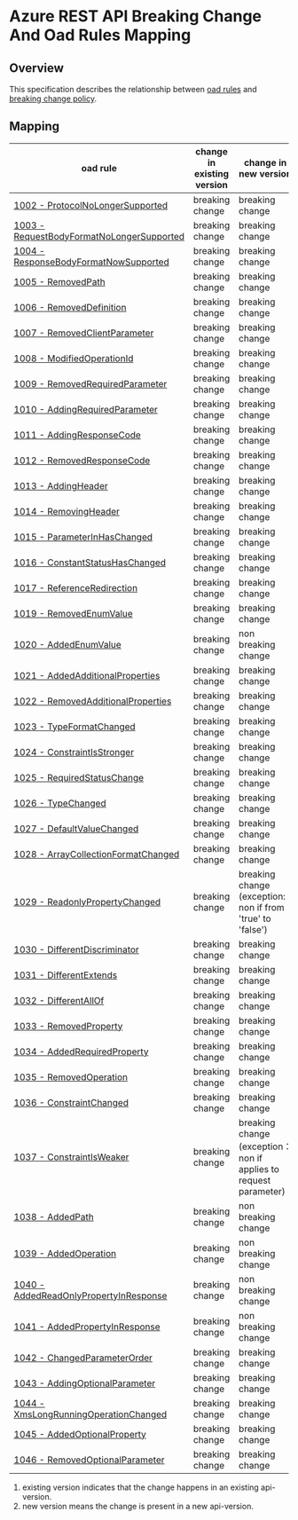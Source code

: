 # Azure REST API Breaking Change And Oad Rules Mapping

## Overview
This specification describes the relationship between [oad rules](https://github.com/Azure/openapi-diff/tree/main/docs) and [breaking change policy](https://aka.ms/AzBreakingChangesPolicy).

## Mapping

| oad rule | change in existing version  | change in new version 
|---|---|---|
|[1002 - ProtocolNoLongerSupported](https://github.com/Azure/openapi-diff/blob/main/docs/rules/1002.md) | breaking change | breaking change |
|[1003 - RequestBodyFormatNoLongerSupported](https://github.com/Azure/openapi-diff/blob/main/docs/rules/1003.md) | breaking change | breaking change |
|[1004 - ResponseBodyFormatNowSupported](https://github.com/Azure/openapi-diff/blob/main/docs/rules/1004.md) | breaking change | breaking change |
|[1005 - RemovedPath](https://github.com/Azure/openapi-diff/blob/main/docs/rules/1005.md) | breaking change | breaking change |
|[1006 - RemovedDefinition](https://github.com/Azure/openapi-diff/blob/main/docs/rules/1006.md) | breaking change | breaking change |
|[1007 - RemovedClientParameter](https://github.com/Azure/openapi-diff/blob/main/docs/rules/1007.md) | breaking change | breaking change |
|[1008 - ModifiedOperationId](https://github.com/Azure/openapi-diff/blob/main/docs/rules/1008.md) | breaking change | breaking change |
|[1009 - RemovedRequiredParameter](https://github.com/Azure/openapi-diff/blob/main/docs/rules/1009.md) | breaking change | breaking change |
|[1010 - AddingRequiredParameter](https://github.com/Azure/openapi-diff/blob/main/docs/rules/1010.md) | breaking change | breaking change |
|[1011 - AddingResponseCode](https://github.com/Azure/openapi-diff/blob/main/docs/rules/1011.md) | breaking change | breaking change |
|[1012 - RemovedResponseCode](https://github.com/Azure/openapi-diff/blob/main/docs/rules/1012.md) | breaking change | breaking change |
|[1013 - AddingHeader](https://github.com/Azure/openapi-diff/blob/main/docs/rules/1013.md) | breaking change | breaking change |
|[1014 - RemovingHeader](https://github.com/Azure/openapi-diff/blob/main/docs/rules/1014.md) | breaking change | breaking change |
|[1015 - ParameterInHasChanged](https://github.com/Azure/openapi-diff/blob/main/docs/rules/1015.md) | breaking change | breaking change |
|[1016 - ConstantStatusHasChanged](https://github.com/Azure/openapi-diff/blob/main/docs/rules/1016.md) | breaking change | breaking change |
|[1017 - ReferenceRedirection](https://github.com/Azure/openapi-diff/blob/main/docs/rules/1017.md) | breaking change | breaking change |
|[1019 - RemovedEnumValue](https://github.com/Azure/openapi-diff/blob/main/docs/rules/1019.md) | breaking change | breaking change |
|[1020 - AddedEnumValue](https://github.com/Azure/openapi-diff/blob/main/docs/rules/1020.md) | breaking change | non breaking change |
|[1021 - AddedAdditionalProperties](https://github.com/Azure/openapi-diff/blob/main/docs/rules/1021.md) | breaking change | breaking change |
|[1022 - RemovedAdditionalProperties](https://github.com/Azure/openapi-diff/blob/main/docs/rules/1022.md) | breaking change | breaking change |
|[1023 - TypeFormatChanged](https://github.com/Azure/openapi-diff/blob/main/docs/rules/1023.md) | breaking change | breaking change |
|[1024 - ConstraintIsStronger](https://github.com/Azure/openapi-diff/blob/main/docs/rules/1024.md) | breaking change | breaking change |
|[1025 - RequiredStatusChange](https://github.com/Azure/openapi-diff/blob/main/docs/rules/1025.md) | breaking change | breaking change |
|[1026 - TypeChanged](https://github.com/Azure/openapi-diff/blob/main/docs/rules/1026.md) | breaking change | breaking change |
|[1027 - DefaultValueChanged](https://github.com/Azure/openapi-diff/blob/main/docs/rules/1027.md) | breaking change | breaking change |
|[1028 - ArrayCollectionFormatChanged](https://github.com/Azure/openapi-diff/blob/main/docs/rules/1028.md) | breaking change | breaking change |
|[1029 - ReadonlyPropertyChanged](https://github.com/Azure/openapi-diff/blob/main/docs/rules/1029.md) | breaking change | breaking change (exception: non if from 'true' to 'false')|
|[1030 - DifferentDiscriminator](https://github.com/Azure/openapi-diff/blob/main/docs/rules/1030.md) | breaking change | breaking change |
|[1031 - DifferentExtends](https://github.com/Azure/openapi-diff/blob/main/docs/rules/1031.md) | breaking change | breaking change |
|[1032 - DifferentAllOf](https://github.com/Azure/openapi-diff/blob/main/docs/rules/1032.md) | breaking change | breaking change |
|[1033 - RemovedProperty](https://github.com/Azure/openapi-diff/blob/main/docs/rules/1033.md) | breaking change | breaking change |
|[1034 - AddedRequiredProperty](https://github.com/Azure/openapi-diff/blob/main/docs/rules/1034.md) | breaking change | breaking change |
|[1035 - RemovedOperation](https://github.com/Azure/openapi-diff/blob/main/docs/rules/1035.md) | breaking change | breaking change |
|[1036 - ConstraintChanged](https://github.com/Azure/openapi-diff/blob/main/docs/rules/1036.md) | breaking change | breaking change |
|[1037 - ConstraintIsWeaker](https://github.com/Azure/openapi-diff/blob/main/docs/rules/1037.md) | breaking change | breaking change (exception：non if applies to request parameter) |
|[1038 - AddedPath](https://github.com/Azure/openapi-diff/blob/main/docs/rules/1038.md) | breaking change | non breaking change |
|[1039 - AddedOperation](https://github.com/Azure/openapi-diff/blob/main/docs/rules/1039.md) | breaking change | non breaking change |
|[1040 - AddedReadOnlyPropertyInResponse](https://github.com/Azure/openapi-diff/blob/main/docs/rules/1040.md) | breaking change | non breaking change |
|[1041 - AddedPropertyInResponse](https://github.com/Azure/openapi-diff/blob/main/docs/rules/1041.md) | breaking change |non breaking change |
|[1042 - ChangedParameterOrder](https://github.com/Azure/openapi-diff/blob/main/docs/rules/1042.md) | breaking change | breaking change |
|[1043 - AddingOptionalParameter](https://github.com/Azure/openapi-diff/blob/main/docs/rules/1043.md) | breaking change | breaking change |
|[1044 - XmsLongRunningOperationChanged](https://github.com/Azure/openapi-diff/blob/main/docs/rules/1044.md) | breaking change | breaking change |
|[1045 - AddedOptionalProperty](https://github.com/Azure/openapi-diff/blob/main/docs/rules/1045.md) | breaking change | breaking change |
|[1046 - RemovedOptionalParameter](https://github.com/Azure/openapi-diff/blob/main/docs/rules/1046.md) | breaking change | breaking change |

1) existing version indicates that the change happens in an existing api-version.
2) new version means the change is present in a new api-version.